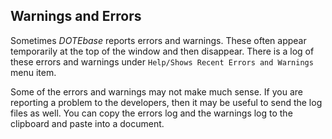 ## Warnings and Errors

Sometimes _DOTEbase_ reports errors and warnings.
These often appear temporarily at the top of the window and then disappear.
There is a log of these errors and warnings under `Help/Shows Recent Errors and Warnings` menu item.

Some of the errors and warnings may not make much sense.
If you are reporting a problem to the developers, then it may be useful to send the log files as well.
You can copy the errors log and the warnings log to the clipboard and paste into a document.
